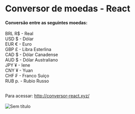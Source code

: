 <h1>Conversor de moedas - React</h1>

<h4>Conversão entre as seguintes moedas:</h4>
BRL R$ - Real<br/>
USD $ - Dólar<br/>
EUR € - Euro<br/>
GBP £ - Libra Esterlina<br/>
CAD $ - Dólar Canadense<br/>
AUD $ - Dólar Australiano<br/>
JPY ¥ - Iene<br/>
CNY ¥ - Yuan<br/>
CHF ₣ - Franco Suiço<br/>
RUB р. - Rubio Russo<br/><br/>

Para acessar: http://conversor-react.xyz/ <br/><br/>
![Sem título](https://user-images.githubusercontent.com/41700939/78817189-2b3be180-79a9-11ea-969d-7a15e8599dd4.jpg)


